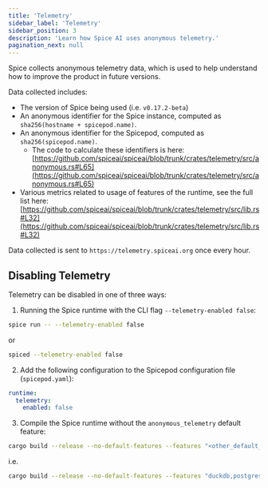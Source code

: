 ```yaml
---
title: 'Telemetry'
sidebar_label: 'Telemetry'
sidebar_position: 3
description: 'Learn how Spice AI uses anonymous telemetry.'
pagination_next: null
---
```


Spice collects anonymous telemetry data, which is used to help understand how to improve the product in future versions.

Data collected includes:

- The version of Spice being used (i.e. `v0.17.2-beta`)
- An anonymous identifier for the Spice instance, computed as `sha256(hostname + spicepod.name)`.
- An anonymous identifier for the Spicepod, computed as `sha256(spicepod.name)`.
  - The code to calculate these identifiers is here: [https://github.com/spiceai/spiceai/blob/trunk/crates/telemetry/src/anonymous.rs#L65](https://github.com/spiceai/spiceai/blob/trunk/crates/telemetry/src/anonymous.rs#L65)
- Various metrics related to usage of features of the runtime, see the full list here: [https://github.com/spiceai/spiceai/blob/trunk/crates/telemetry/src/lib.rs#L32](https://github.com/spiceai/spiceai/blob/trunk/crates/telemetry/src/lib.rs#L32)

Data collected is sent to `https://telemetry.spiceai.org` once every hour.

## Disabling Telemetry

Telemetry can be disabled in one of three ways:

1. Running the Spice runtime with the CLI flag `--telemetry-enabled false`:

  ```bash
  spice run -- --telemetry-enabled false
  ```

  or

  ```bash
  spiced --telemetry-enabled false
  ```

2. Add the following configuration to the Spicepod configuration file (`spicepod.yaml`):

  ```yaml
  runtime:
    telemetry:
      enabled: false
  ```

3. Compile the Spice runtime without the `anonymous_telemetry` default feature:

  ```bash
  cargo build --release --no-default-features --features "<other_default_features>"
  ```

  i.e.

  ```bash
  cargo build --release --no-default-features --features "duckdb,postgres,sqlite,mysql,flightsql,delta_lake,databricks,dremio,clickhouse,spark,snowflake,ftp,debezium"
  ```
